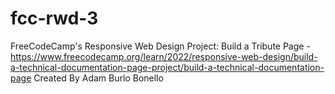 # fcc-rwd-3
FreeCodeCamp's Responsive Web Design  Project: Build a Tribute Page -https://www.freecodecamp.org/learn/2022/responsive-web-design/build-a-technical-documentation-page-project/build-a-technical-documentation-page  Created By Adam Burlo Bonello
